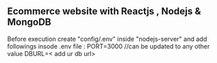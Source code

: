 ## Ecommerce website with Reactjs , Nodejs & MongoDB

Before execution create "config/.env" inside "nodejs-server" and add followings insode .env file :
PORT=3000 //can be updated to any other value
DBURL=< add ur db url>
